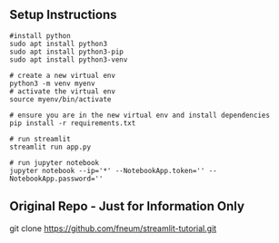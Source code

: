 
## Setup Instructions
```
#install python
sudo apt install python3
sudo apt install python3-pip
sudo apt install python3-venv

# create a new virtual env
python3 -m venv myenv
# activate the virtual env
source myenv/bin/activate

# ensure you are in the new virtual env and install dependencies
pip install -r requirements.txt

# run streamlit
streamlit run app.py

# run jupyter notebook
jupyter notebook --ip='*' --NotebookApp.token='' --NotebookApp.password=''

```

##  Original Repo - Just for Information Only
git clone https://github.com/fneum/streamlit-tutorial.git
